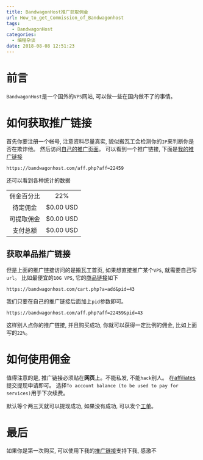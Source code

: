 ```yaml
---
title: BandwagonHost推广获取佣金
url: How_to_get_Commission_of_Bandwagonhost
tags:
  - BandwagonHost
categories:
  - 编程杂谈
date: 2018-08-08 12:51:23
---
```


# 前言
`BandwagonHost`是一个国外的`VPS`网站, 可以做一些在国内做不了的事情。

<!-- more -->

# 如何获取推广链接
首先你要注册一个帐号, 注意资料尽量真实, 貌似搬瓦工会检测你的`IP`来判断你是否在欺诈他。
然后访问[自己的推广页面](https://bandwagonhost.com/affiliates.php)。
可以看到一个推广链接, 下面是[我的推广链接](https://bandwagonhost.com/aff.php?aff=22459)
```text
https://bandwagonhost.com/aff.php?aff=22459
```

还可以看到各种统计的数据

|     |     |
|:---:|:---:|
| 佣金百分比 | 22% |
| 待定佣金 | $0.00 USD |
| 可提取佣金 | $0.00 USD |
| 支付总额 | $0.00 USD |

## 获取单品推广链接
但是上面的推广链接访问的是搬瓦工首页, 如果想直接推广某个`VPS`, 就需要自己写`url`。
比如最便宜的`10G VPS`, 它的[商品链接](https://bandwagonhost.com/cart.php?a=add&pid=43)如下
```text
https://bandwagonhost.com/cart.php?a=add&pid=43
```
我们只要在自己的推广链接后面加上`pid`参数即可。
```text
https://bandwagonhost.com/aff.php?aff=22459&pid=43
```
这样别人点你的推广链接, 并且购买成功, 你就可以获得一定比例的佣金, 比如上面写的`22%`。

# 如何使用佣金
值得注意的是, 推广链接必须贴在**网页**上。不能私发, 不能`hack`别人。
在[affiliates](https://bandwagonhost.com/affiliates.php)提交提现申请即可。
选择`To account balance (to be used to pay for services)`用于下次续费。

默认等个两三天就可以提现成功, 如果没有成功, 可以发个[工单](https://bandwagonhost.com/supporttickets.php)。

# 最后
如果你是第一次购买, 可以使用下我的[推广链接](https://bandwagonhost.com/cart.php?a=add&pid=43)支持下我, 感激不